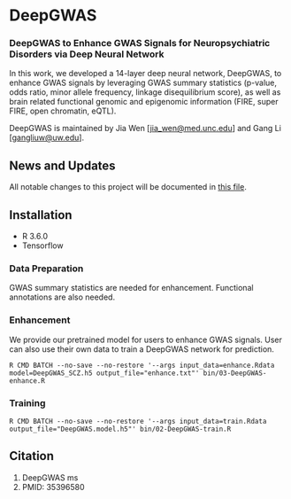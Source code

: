 # DeepGWAS
### DeepGWAS to Enhance GWAS Signals for Neuropsychiatric Disorders via Deep Neural Network 

In this work, we developed a 14-layer deep neural network, DeepGWAS, to enhance GWAS signals by leveraging GWAS summary statistics (p-value, odds ratio, minor allele frequency, linkage disequilibrium score), as well as brain related functional genomic and epigenomic information (FIRE, super FIRE, open chromatin, eQTL). 

DeepGWAS is maintained by Jia Wen [jia_wen@med.unc.edu] and Gang Li [gangliuw@uw.edu].



## News and Updates
All notable changes to this project will be documented in [this file](https://github.com/GangLiTarheel/DeepGWAS/blob/main/changelog.md).
  
## Installation

+ R 3.6.0
+ Tensorflow

### Data Preparation

GWAS summary statistics are needed for enhancement. Functional annotations are also needed.

### Enhancement

We provide our pretrained model for users to enhance GWAS signals. User can also use their own data to train a DeepGWAS network for prediction.

```{R enhancement}
R CMD BATCH --no-save --no-restore '--args input_data=enhance.Rdata model=DeepGWAS_SCZ.h5 output_file="enhance.txt"' bin/03-DeepGWAS-enhance.R   

```

### Training

```{R Training}
R CMD BATCH --no-save --no-restore '--args input_data=train.Rdata output_file="DeepGWAS.model.h5"' bin/02-DeepGWAS-train.R

```

## Citation

1. DeepGWAS ms
2. PMID: 35396580
